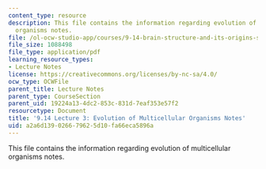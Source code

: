```yaml
---
content_type: resource
description: This file contains the information regarding evolution of multicellular
  organisms notes.
file: /ol-ocw-studio-app/courses/9-14-brain-structure-and-its-origins-spring-2014/a2a6d139026679625d10fa66eca5896a_MIT9_14S14_Lecture3.pdf
file_size: 1088498
file_type: application/pdf
learning_resource_types:
- Lecture Notes
license: https://creativecommons.org/licenses/by-nc-sa/4.0/
ocw_type: OCWFile
parent_title: Lecture Notes
parent_type: CourseSection
parent_uid: 19224a13-4dc2-853c-831d-7eaf353e57f2
resourcetype: Document
title: '9.14 Lecture 3: Evolution of Multicellular Organisms Notes'
uid: a2a6d139-0266-7962-5d10-fa66eca5896a
---
```

This file contains the information regarding evolution of multicellular organisms notes.